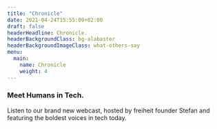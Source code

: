 ```yaml
---
title: "Chronicle"
date: 2021-04-24T15:55:09+02:00
draft: false
headerHeadline: Chronicle.
headerBackgroundClass: bg-alabaster
headerBackgroundImageClass: what-others-say
menu:
  main:
    name: Chronicle
    weight: 4
---
```


### Meet Humans in Tech.

Listen to our brand new webcast, hosted by freiheit founder Stefan and featuring the boldest voices in tech today.

